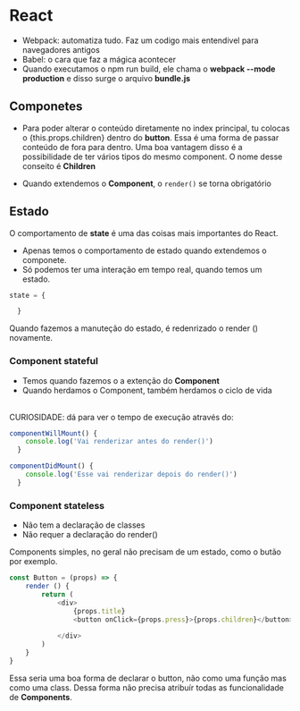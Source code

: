 # React


- Webpack: automatiza tudo. Faz um codigo mais entendivel para navegadores antigos
- Babel: o cara que faz a mágica acontecer
- Quando executamos o npm run build, ele chama o **webpack --mode production** e disso surge o arquivo **bundle.js**


## Componetes

- Para poder alterar o conteúdo diretamente no index principal, tu colocas o {this.props.children} dentro do **button**. Essa é uma forma de passar conteúdo de fora para dentro. Uma boa vantagem disso é a possibilidade de ter vários tipos do mesmo component. O nome desse conseito é **Children**

- Quando extendemos o **Component**, o ``render()`` se torna obrigatório

## Estado

O comportamento de **state** é uma das coisas mais importantes do React.<br>
- Apenas temos o comportamento de estado quando extendemos o componete.
- Só podemos ter uma interação em tempo real, quando temos um estado.
````js
state = {

  }
````
Quando fazemos a manuteção do estado, é redenrizado o render () novamente.



### Component stateful

- Temos quando fazemos o a extenção do **Component**
- Quando herdamos o Component, também herdamos o ciclo de vida

<br>
CURIOSIDADE: dá para ver o tempo de execução através do:

````js
componentWillMount() {
    console.log('Vai renderizar antes do render()')
  }

componentDidMount() {
    console.log('Esse vai renderizar depois do render()')
  }
````


### Component stateless

- Não tem a declaração de classes
- Não requer a declaração do render()

Components simples, no geral não precisam de um estado, como o butão por exemplo.

````js
const Button = (props) => {
    render () {
        return (
            <div>
                {props.title}
                <button onClick={props.press}>{props.children}</button>
                
            </div>
        )
    }
}
````
Essa seria uma boa forma de declarar o button, não como uma função mas como uma class. Dessa forma não precisa atribuír todas as funcionalidade de **Components**.